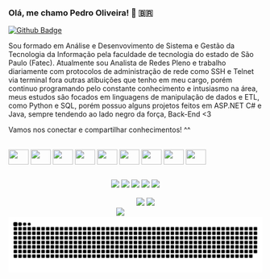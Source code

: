 ### Olá, me chamo Pedro Oliveira! 🤘 🇧🇷

[![Github Badge](https://img.shields.io/badge/-Github-000?style=flat-square&logo=Github&logoColor=white&link=https://github.com/pedrozand)](https://github.com/pedrozand)

Sou formado em Análise e Desenvovimento de Sistema e Gestão da Tecnologia da Informação pela faculdade de tecnologia do estado de São Paulo (Fatec). Atualmente sou Analista de Redes Pleno e trabalho diariamente com protocolos de administração de rede como SSH e Telnet via terminal fora outras atibuições que tenho em meu cargo, porém continuo programando pelo constante conhecimento e intusiasmo na área, meus estudos são focados em linguagens de manipulação de dados e ETL, como Python e SQL, porém possuo alguns projetos feitos em ASP.NET C# e Java, sempre tendendo ao lado negro da força, Back-End <3

Vamos nos conectar e compartilhar conhecimentos! ^^

<div style="display: inline_block"><br>
  <img align="center" height="30" width="40" src="https://cdn.jsdelivr.net/gh/devicons/devicon@latest/icons/python/python-original.svg"/>
  <img align="center" height="30" width="40" src="https://cdn.jsdelivr.net/gh/devicons/devicon@latest/icons/pandas/pandas-original.svg" />
  <img align="center" height="30" width="40" src="https://cdn.jsdelivr.net/gh/devicons/devicon@latest/icons/azuresqldatabase/azuresqldatabase-original.svg"/> 
  <img align="center" height="30" width="40" src="https://cdn.jsdelivr.net/gh/devicons/devicon@latest/icons/mysql/mysql-original.svg"/>
  <img align="center" height="30" width="40" src="https://cdn.jsdelivr.net/gh/devicons/devicon@latest/icons/csharp/csharp-original.svg"/>
  <img align="center" height="30" width="40" src="https://cdn.jsdelivr.net/gh/devicons/devicon@latest/icons/cplusplus/cplusplus-original.svg" /> 
  <img align="center" height="30" width="40" src="https://cdn.jsdelivr.net/gh/devicons/devicon@latest/icons/java/java-original.svg"/>
  <img align="center" height="30" width="40" src="https://cdn.jsdelivr.net/gh/devicons/devicon@latest/icons/putty/putty-original.svg"/>  
  <img align="center" height="30" width="40" src="https://cdn.jsdelivr.net/gh/devicons/devicon@latest/icons/ssh/ssh-original.svg" /
</div>

##

<div align="center">
  <a href="https://www.linkedin.com/in/pedro-oliveira-644718206/" target="_blank"><img src="https://img.shields.io/badge/-LinkedIn-%230077B5?style=for-the-badge&logo=linkedin&logoColor=white" target="_blank"></a>
  <a href="https://www.beecrowd.com.br/judge/pt/profile/743098" target="_blank"><img src="https://img.shields.io/badge/-Beecrowd-%230077B5?style=for-the-badge&logo=brevo&color=purple&logoColor=white" target="_blank"></a>
  <a href="https://instagram.com/pedrozand_" target="_blank"><img src="https://img.shields.io/badge/-Instagram-%23E4405F?style=for-the-badge&logo=instagram&logoColor=white" target="_blank"></a>
  <a href="mailto:pedroliveira.eear@gmail.com"><img src="https://img.shields.io/badge/Gmail-D14836?style=for-the-badge&logo=gmail&logoColor=white" target="_blank"></a>
  <a href="https://www.youtube.com/@PedroOliveira-bk6hl" target="_blank"><img src="https://img.shields.io/badge/YouTube-FF0000?style=for-the-badge&logo=youtube&logoColor=white" target="_blank"></a>
</div>

<div align="center"><br>
  <img src="https://github.com/pedrozand/github/blob/main/GIF-AOT.gif" width="190px" style="margin-right: 20px;">
  <img style="margin-bottom: 20px" align="start" height="140em" src="https://github-readme-stats.vercel.app/api?username=pedrozand&show_icons=true&count_private=true&theme=gruvbox&border_color=EE4400"/>
  <img align="start" style="margin-bottom: 20px" height="140em" src="https://github-readme-stats.vercel.app/api/top-langs/?username=pedrozand&include_repo=Lobby-TCC-TG&langs_count=8&layout=compact&theme=gruvbox&border_color=EE4400&v=2"/>
</div>

<div align="center">
<picture>
  <source media="(prefers-color-scheme: dark)" srcset="https://raw.githubusercontent.com/platane/snk/output/github-contribution-grid-snake-dark.svg"/>
  <source media="(prefers-color-scheme: light)" srcset="https://raw.githubusercontent.com/platane/snk/output/github-contribution-grid-snake.svg"/>
  <img alt="github contribution grid snake animation" src="https://raw.githubusercontent.com/platane/snk/output/github-contribution-grid-snake.svg"/>
</picture>
</div>
